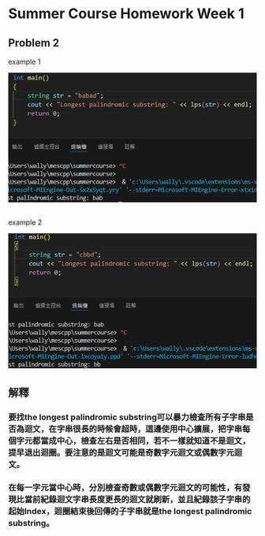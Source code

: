 # Summer Course Homework Week 1



## Problem 2
example 1 <br>

![example 1](p2_ep1.png)
##
example 2 <br>

![example 1](p2_ep2.png)

## 解釋

### 要找the longest palindromic substring可以暴力檢查所有子字串是否為迴文，在字串很長的時候會超時，這邊使用中心擴展，把字串每個字元都當成中心，檢查左右是否相同，若不一樣就知道不是迴文，提早退出迴圈。要注意的是迴文可能是奇數字元迴文或偶數字元迴文。
### 在每一字元當中心時，分別檢查奇數或偶數字元迴文的可能性，有發現比當前紀錄迴文字串長度更長的迴文就刷新，並且紀錄該子字串的起始Index，迴圈結束後回傳的子字串就是the longest palindromic substring。

